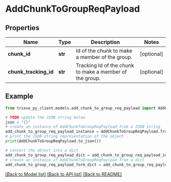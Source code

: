 # AddChunkToGroupReqPayload


## Properties

Name | Type | Description | Notes
------------ | ------------- | ------------- | -------------
**chunk_id** | **str** | Id of the chunk to make a member of the group. | [optional] 
**chunk_tracking_id** | **str** | Tracking Id of the chunk to make a member of the group. | [optional] 

## Example

```python
from trieve_py_client.models.add_chunk_to_group_req_payload import AddChunkToGroupReqPayload

# TODO update the JSON string below
json = "{}"
# create an instance of AddChunkToGroupReqPayload from a JSON string
add_chunk_to_group_req_payload_instance = AddChunkToGroupReqPayload.from_json(json)
# print the JSON string representation of the object
print(AddChunkToGroupReqPayload.to_json())

# convert the object into a dict
add_chunk_to_group_req_payload_dict = add_chunk_to_group_req_payload_instance.to_dict()
# create an instance of AddChunkToGroupReqPayload from a dict
add_chunk_to_group_req_payload_form_dict = add_chunk_to_group_req_payload.from_dict(add_chunk_to_group_req_payload_dict)
```
[[Back to Model list]](../README.md#documentation-for-models) [[Back to API list]](../README.md#documentation-for-api-endpoints) [[Back to README]](../README.md)


